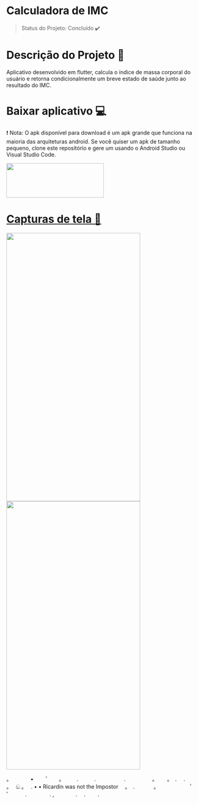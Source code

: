 # Calculadora de IMC
> Status do Projeto: Concluído :heavy_check_mark:
# Descrição do Projeto  :pencil:
Aplicativo desenvolvido em flutter,  calcula o índice de massa corporal do usuário e retorna condicionalmente um breve estado de saúde junto ao resultado do IMC.
# Baixar aplicativo 💻
 :exclamation: Nota: O apk disponível para download é um apk grande que funciona na maioria das arquiteturas android. Se você  quiser um apk de tamanho pequeno, clone este repositório e gere um usando o Android Studio ou Visual Studio Code.

<a href="https://github.com/monteiroricardo/CALC_IMC/blob/master/arquivos/app.apk">
<img src="https://github.com/monteiroricardo/CALC_IMC/blob/master/arquivos/apk_btn.png" width="255" height="90" />
</ a>

# Capturas de tela :mag_right: 



<div>
<a>
    <img src="https://github.com/monteiroricardo/CALC_IMC/blob/master/arquivos/cap01.png"  width="350"
               height="700"
	display: inline-block;
/>
</a>
<a>
    <img src="https://github.com/monteiroricardo/CALC_IMC/blob/master/arquivos/cap02.png"  width="350"
               height="700"
	display: inline-block;
/>
</a>

。　　　　•　 　ﾟ　　。
　　.　　　.　　　 　　.　　　　　。　　 。　.
　.　　 。　 ඞ 。　 . •
• Ricardin was not the Impostor　 。　.
　 　　。　　 　　　　ﾟ　　　.　 　　　.
,　　　　.　 .　　 .
